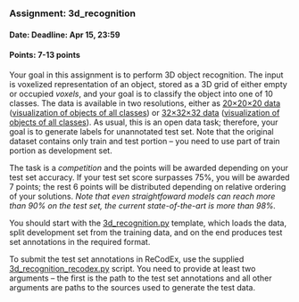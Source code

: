 ### Assignment: 3d_recognition
#### Date: Deadline: Apr 15, 23:59
#### Points: 7-13 points

Your goal in this assignment is to perform 3D object recognition. The input
is voxelized representation of an object, stored as a 3D grid of either empty
or occupied _voxels_, and your goal is to classify the object into one of
10 classes. The data is available in two resolutions, either as
[20×20×20 data](https://ufal.mff.cuni.cz/~straka/courses/npfl114/1718/modelnet20.zip)
([visualization of objects of all classes](https://ufal.mff.cuni.cz/~straka/courses/npfl114/1718/modelnet20.html))
or [32×32×32 data](https://ufal.mff.cuni.cz/~straka/courses/npfl114/1718/modelnet32.zip)
([visualization of objects of all classes](https://ufal.mff.cuni.cz/~straka/courses/npfl114/1718/modelnet32.html)).
As usual, this is an open data task; therefore, your goal is to generate
labels for unannotated test set. Note that the original dataset contains
only train and test portion – you need to use part of train portion as development set.

The task is a _competition_ and the points will be awarded depending on your
test set accuracy. If your test set score surpasses 75%, you will be
awarded 7 points; the rest 6 points will be distributed depending on relative
ordering of your solutions. _Note that even straightfoward models can reach
more than 90% on the test set, the current state-of-the-art is more than 98%._

You should start with the
[3d_recognition.py](https://github.com/ufal/npfl114/tree/master/labs/06/3d_recognition.py)
template, which loads the data, split development set from the training data,
and on the end produces test set annotations in the required format.

To submit the test set annotations in ReCodEx, use the supplied
[3d_recognition_recodex.py](https://github.com/ufal/npfl114/tree/master/labs/06/3d_recognition_recodex.py)
script. You need to provide at least two arguments – the first is the path to
the test set annotations and all other arguments are paths to the sources used
to generate the test data.
